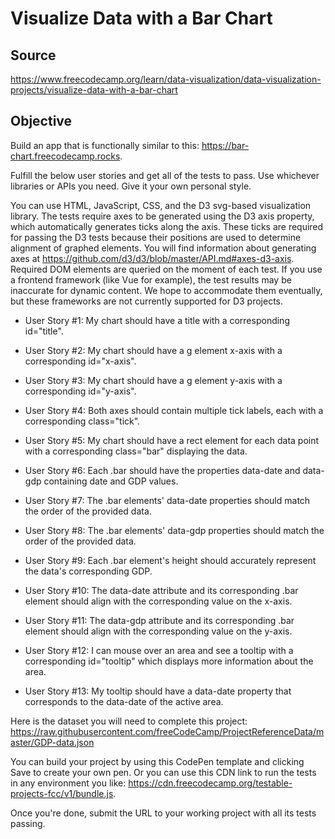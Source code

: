 # Visualize Data with a Bar Chart

## Source

<https://www.freecodecamp.org/learn/data-visualization/data-visualization-projects/visualize-data-with-a-bar-chart>

## Objective

Build an app that is functionally similar to this: <https://bar-chart.freecodecamp.rocks>.

Fulfill the below user stories and get all of the tests to pass. Use whichever libraries or APIs you need. Give it your own personal style.

You can use HTML, JavaScript, CSS, and the D3 svg-based visualization library. The tests require axes to be generated using the D3 axis property, which automatically generates ticks along the axis. These ticks are required for passing the D3 tests because their positions are used to determine alignment of graphed elements. You will find information about generating axes at <https://github.com/d3/d3/blob/master/API.md#axes-d3-axis>. Required DOM elements are queried on the moment of each test. If you use a frontend framework (like Vue for example), the test results may be inaccurate for dynamic content. We hope to accommodate them eventually, but these frameworks are not currently supported for D3 projects.

- User Story #1: My chart should have a title with a corresponding id="title".

- User Story #2: My chart should have a g element x-axis with a corresponding id="x-axis".

- User Story #3: My chart should have a g element y-axis with a corresponding id="y-axis".

- User Story #4: Both axes should contain multiple tick labels, each with a corresponding class="tick".

- User Story #5: My chart should have a rect element for each data point with a corresponding class="bar" displaying the data.

- User Story #6: Each .bar should have the properties data-date and data-gdp containing date and GDP values.

- User Story #7: The .bar elements' data-date properties should match the order of the provided data.

- User Story #8: The .bar elements' data-gdp properties should match the order of the provided data.

- User Story #9: Each .bar element's height should accurately represent the data's corresponding GDP.

- User Story #10: The data-date attribute and its corresponding .bar element should align with the corresponding value on the x-axis.

- User Story #11: The data-gdp attribute and its corresponding .bar element should align with the corresponding value on the y-axis.

- User Story #12: I can mouse over an area and see a tooltip with a corresponding id="tooltip" which displays more information about the area.

- User Story #13: My tooltip should have a data-date property that corresponds to the data-date of the active area.

Here is the dataset you will need to complete this project: <https://raw.githubusercontent.com/freeCodeCamp/ProjectReferenceData/master/GDP-data.json>

You can build your project by using this CodePen template and clicking Save to create your own pen. Or you can use this CDN link to run the tests in any environment you like: <https://cdn.freecodecamp.org/testable-projects-fcc/v1/bundle.js>.

Once you're done, submit the URL to your working project with all its tests passing.
